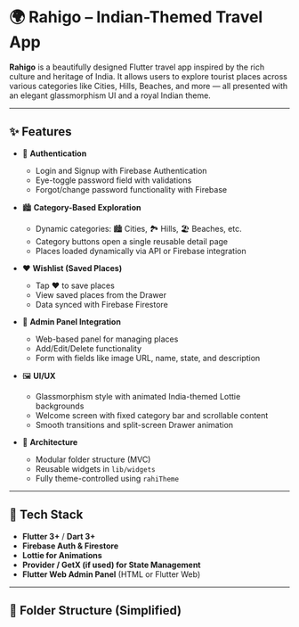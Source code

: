 # 🌍 Rahigo – Indian-Themed Travel App

**Rahigo** is a beautifully designed Flutter travel app inspired by the rich culture and heritage of India. It allows users to explore tourist places across various categories like Cities, Hills, Beaches, and more — all presented with an elegant glassmorphism UI and a royal Indian theme.

---

## ✨ Features

- 🔐 **Authentication**
  - Login and Signup with Firebase Authentication
  - Eye-toggle password field with validations
  - Forgot/change password functionality with Firebase

- 🏙️ **Category-Based Exploration**
  - Dynamic categories: 🏙️ Cities, 🏞️ Hills, 🏖️ Beaches, etc.
  - Category buttons open a single reusable detail page
  - Places loaded dynamically via API or Firebase integration

- ❤️ **Wishlist (Saved Places)**
  - Tap ❤️ to save places
  - View saved places from the Drawer
  - Data synced with Firebase Firestore

- 🔄 **Admin Panel Integration**
  - Web-based panel for managing places
  - Add/Edit/Delete functionality
  - Form with fields like image URL, name, state, and description

- 🖼️ **UI/UX**
  - Glassmorphism style with animated India-themed Lottie backgrounds
  - Welcome screen with fixed category bar and scrollable content
  - Smooth transitions and split-screen Drawer animation

- 🔧 **Architecture**
  - Modular folder structure (MVC)
  - Reusable widgets in `lib/widgets`
  - Fully theme-controlled using `rahiTheme`

---

## 🔧 Tech Stack

- **Flutter 3+** / **Dart 3+**
- **Firebase Auth & Firestore**
- **Lottie for Animations**
- **Provider / GetX (if used) for State Management**
- **Flutter Web Admin Panel** (HTML or Flutter Web)

---

## 📁 Folder Structure (Simplified)

